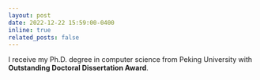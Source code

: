 ```yaml
---
layout: post
date: 2022-12-22 15:59:00-0400
inline: true
related_posts: false
---
```


I receive my Ph.D. degree in computer science from Peking University with **Outstanding Doctoral Dissertation Award**.
